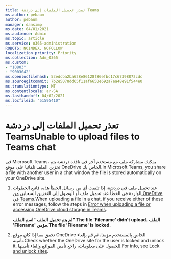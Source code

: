 ```yaml
---
title: تعذر تحميل الملفات إلى دردشة Teams
ms.author: pebaum
author: pebaum
manager: dansimp
ms.date: 04/01/2021
ms.audience: Admin
ms.topic: article
ms.service: o365-administration
ROBOTS: NOINDEX, NOFOLLOW
localization_priority: Priority
ms.collection: Adm_O365
ms.custom:
- "10803"
- "9003042"
ms.openlocfilehash: 53edcba2ba628e86128f86efbc17c67398872cdc
ms.sourcegitcommit: 7b2e5078dd65f11af6650e692a7ea48e91f544e0
ms.translationtype: MT
ms.contentlocale: ar-SA
ms.lasthandoff: 04/02/2021
ms.locfileid: "51595410"
---
```

# <a name="unable-to-upload-files-to-teams-chat"></a><span data-ttu-id="3c882-102">تعذر تحميل الملفات إلى دردشة Teams</span><span class="sxs-lookup"><span data-stu-id="3c882-102">Unable to upload files to Teams chat</span></span>

<span data-ttu-id="3c882-103">في Microsoft Teams، يمكنك مشاركة ملف مع مستخدم آخر في نافذة دردشة يتم تخزين الملف تلقائيا على موقع OneDrive الخاص بك.</span><span class="sxs-lookup"><span data-stu-id="3c882-103">In Microsoft Teams, you share a file with another user in a chat window the file is stored automatically on your OneDrive site.</span></span>

1. <span data-ttu-id="3c882-104">عند تحميل ملف في دردشة، إذا تلقيت أي من رسائل الخطأ هذه، فاتبع الخطوات الواردة في الخطأ عند تحميل ملف أو الوصول إلى التخزين السحابي [من OneDrive في Teams](https://go.microsoft.com/fwlink/?linkid=2156015).</span><span class="sxs-lookup"><span data-stu-id="3c882-104">When uploading a file in a chat, if you receive either of these error messages, follow the steps in [Error when uploading a file or accessing OneDrive cloud storage in Teams](https://go.microsoft.com/fwlink/?linkid=2156015).</span></span>
    
    <span data-ttu-id="3c882-105">**لم يتم تحميل الملف "اسم الملف".**</span><span class="sxs-lookup"><span data-stu-id="3c882-105">**The file 'Filename' didn't upload.**</span></span>
    <span data-ttu-id="3c882-106">**الملف 'Filename' مؤمن.**</span><span class="sxs-lookup"><span data-stu-id="3c882-106">**The file 'Filename' is locked.**</span></span>

1. <span data-ttu-id="3c882-107">تحقق مما إذا كان موقع OneDrive الخاص بالمستخدم مؤمنا، ثم قم بإلغاء تأمينه.</span><span class="sxs-lookup"><span data-stu-id="3c882-107">Check whether the OneDrive site for the user is locked and unlock it.</span></span> <span data-ttu-id="3c882-108">للحصول على معلومات، راجع [تأمين المواقع وإلغاء تأمينها](https://go.microsoft.com/fwlink/?linkid=2156016).</span><span class="sxs-lookup"><span data-stu-id="3c882-108">For info, see [Lock and unlock sites](https://go.microsoft.com/fwlink/?linkid=2156016).</span></span>